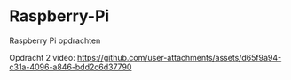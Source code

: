 # Raspberry-Pi
Raspberry Pi opdrachten 

Opdracht 2 video:
https://github.com/user-attachments/assets/d65f9a94-c31a-4096-a846-bdd2c6d37790

